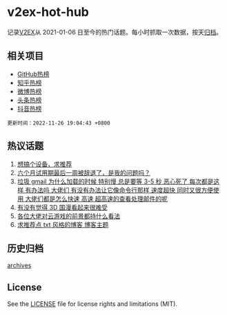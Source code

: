 # v2ex-hot-hub

 记录[V2EX](https://www.v2ex.com/)从 2021-01-06 日至今的热门话题。每小时抓取一次数据，按天[归档](archives)。
 
 ## 相关项目

- [GitHub热榜](https://github.com/snaildev/github-hot-hub)
- [知乎热榜](https://github.com/snaildev/zhihu-hot-hub)
- [微博热榜](https://github.com/snaildev/weibo-hot-hub)
- [头条热榜](https://github.com/snaildev/toutiao-hot-hub)
- [抖音热榜](https://github.com/snaildev/douyin-hot-hub)


 `更新时间：2022-11-26 19:04:43 +0800`

## 热议话题

1. [想搞个设备，求推荐](https://www.v2ex.com/t/898042)
1. [六个月试用期最后一周被辞退了，是我的问题吗？](https://www.v2ex.com/t/897986)
1. [垃圾 gmail 为什么加载的时候 特别慢 总是要等 3-5 秒 恶心死了 每次都是这样 有办法吗 大佬们 有没有办法让它像命令行那样 速度超快 同时又很方便使用 大佬们都是怎么快速 高速 超高速的查看处理邮件的呢](https://www.v2ex.com/t/898092)
1. [有没有觉得 3D 国漫看起来很难受](https://www.v2ex.com/t/897989)
1. [各位大佬对云游戏的前景都持什么看法](https://www.v2ex.com/t/898074)
1. [求推荐点 txt 风格的博客 博客主题](https://www.v2ex.com/t/897963)

## 历史归档

[archives](archives)

## License

See the [LICENSE](LICENSE) file for license rights and limitations (MIT).
